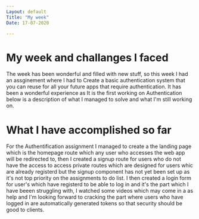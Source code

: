 ```yaml
---
Layout: default
Title: "My week"
Date: 17-07-2020

---
```


# My week and challanges I faced

The week has been wonderful and filled with new stuff, so this week I had an assginement where I had to Create a basic authentication system that you can reuse for all your future apps that require authentication. It has been a wonderful experience as It is the first working on Authentication below is a description of what I managed to solve and what I'm still working on.


# What I have accomplished so far

For the Authentification assignment I managed to create a the landing page which is the homepage route which any user who accesses the web app will be redirected to, then I created a signup route for users who do not have the access to access private routes which are designed for users whic are already registerd but the signup component has not yet been set up as it's not top priority on the assignments to do list. I then created a login form for user's which have registerd to be able to log in and it's the part which I have beeen struggling with, I watched some videos which may come in a as help and I'm looking forward to cracking the part where users who have logged in are automatically generated tokens so that security should be good to clients.  